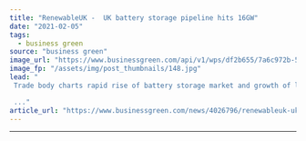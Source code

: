 ```yaml
---
title: "RenewableUK -  UK battery storage pipeline hits 16GW"
date: "2021-02-05"
tags: 
  - business green
source: "business green"
image_url: "https://www.businessgreen.com/api/v1/wps/df2b655/7a6c972b-56d1-4deb-97d5-e0b46278a099/7/edf-49144402163-185x114.jpg"
image_fp: "/assets/img/post_thumbnails/148.jpg"
lead: "
 Trade body charts rapid rise of battery storage market and growth of less-established storage technologies in update to Energy Storage Project Intelligence Report  

 ..."
article_url: "https://www.businessgreen.com/news/4026796/renewableuk-uk-battery-storage-pipeline-hits-16gw"
---
```


---
